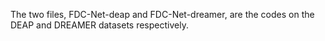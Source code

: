 The two files, FDC-Net-deap and FDC-Net-dreamer, are the codes on the DEAP and DREAMER datasets respectively.
